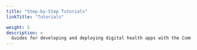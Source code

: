 ```yaml
---
title: "Step-by-Step Tutorials"
linkTitle: "Tutorials"

weight: 5
description: >
  Guides for developing and deploying digital health apps with the Community Health Toolkit
---
```


